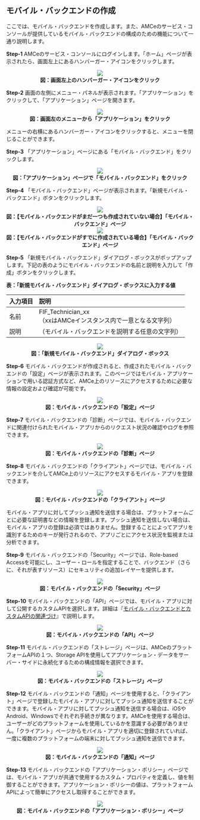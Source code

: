 ## モバイル・バックエンドの作成

ここでは、モバイル・バックエンドを作成します。また、AMCeのサービス・コンソールが提供しているモバイル・バックエンドの構成のための機能について一通り説明します。

**Step-1** AMCeのサービス・コンソールにログインします。「ホーム」ページが表示されたら、画面左上にあるハンバーガー・アイコンをクリックします。

<div style="text-align: center;">
<img src="images/2.1.png"><br>
<strong>図：画面左上のハンバーガー・アイコンをクリック</strong>
</div>

**Step-2** 画面の左側にメニュー・パネルが表示されます。「アプリケーション」をクリックして、「アプリケーション」ページを開きます。

<div style="text-align: center;">
<img src="images/2.2.png"><br>
<strong>図：画面左のメニューから「アプリケーション」をクリック</strong>
</div>

メニューの右横にあるハンバーガー・アイコンをクリックすると、メニューを閉じることができます。

**Step-3** 「アプリケーション」ページにある「モバイル・バックエンド」をクリックします。

<div style="text-align: center;">
<img src="images/2.3.png"><br>
<strong>図：「アプリケーション」ページで「モバイル・バックエンド」をクリック</strong>
</div>

**Step-4** 「モバイル・バックエンド」ページが表示されます。「新規モバイル・バックエンド」ボタンをクリックします。

<div style="text-align: center;">
<img src="images/2.4.png"><br>
<strong>図：【モバイル・バックエンドがまだ一つも作成されていない場合】「モバイル・バックエンド」ページ</strong>
</div>

<div style="text-align: center;">
<img src="images/2.5.png"><br>
<strong>図：【モバイル・バックエンドがすでに作成されている場合】「モバイル・バックエンド」ページ</strong>
</div>

**Step-5** 「新規モバイル・バックエンド」ダイアログ・ボックスがポップアップします。下記の表のようにモバイル・バックエンドの名前と説明を入力して「作成」ボタンをクリックします。

**表：「新規モバイル・バックエンド」ダイアログ・ボックスに入力する値**

| 入力項目 | 説明                                                         |
| :------- | :----------------------------------------------------------- |
| 名前     | FIF_Technician_xx<br />（xxはAMCeインスタンス内で一意となる文字列） |
| 説明     | （モバイル・バックエンドを説明する任意の文字列）             |

<div style="text-align: center;">
<img src="images/2.6.png"><br>
<strong>図：「新規モバイル・バックエンド」ダイアログ・ボックス</strong>
</div>

**Step-6** モバイル・バックエンドが作成されると、作成されたモバイル・バックエンドの「設定」ページが表示されます。このページではモバイル・アプリケーションで用いる認証方式など、AMCe上のリソースにアクセスするために必要な情報の設定および確認が可能です。

<div style="text-align: center;">
<img src="images/2.7.png"><br>
<strong>図：モバイル・バックエンドの「設定」ページ</strong>
</div>

**Step-7** モバイル・バックエンドの「診断」ページでは、モバイル・バックエンドに関連付けられたモバイル・アプリからのリクエスト状況の確認やログを参照できます。

<div style="text-align: center;">
<img src="images/2.8.png"><br>
<strong>図：モバイル・バックエンドの「診断」ページ</strong>
</div>

**Step-8** モバイル・バックエンドの「クライアント」ページでは、モバイル・バックエンドを介してAMCe上のリソースにアクセスするモバイル・アプリを登録できます。

<div style="text-align: center;">
<img src="images/2.9.png"><br>
<strong>図：モバイル・バックエンドの「クライアント」ページ</strong>
</div>

モバイル・アプリに対してプッシュ通知を送信する場合は、プラットフォームごとに必要な証明書などの情報を登録します。プッシュ通知を送信しない場合は、モバイル・アプリの登録は必須ではありません。登録することによってアプリを識別するためのキーが発行されるので、アプリごとにアクセス状況を監視または分析できます。

**Step-9** モバイル・バックエンドの「Security」ページでは、Role-based Accessを可能にし、ユーザー・ロールを指定することで、バックエンド（さらに、それが表すリソース）にセキュリティの追加レイヤーを提供します。

<div style="text-align: center;">
<img src="images/2.10.png"><br>
<strong>図：モバイル・バックエンドの「Security」ページ</strong>
</div>

**Step-10** モバイル・バックエンドの「API」ページでは、モバイル・アプリに対して公開するカスタムAPIを選択します。詳細は『[モバイル・バックエンドとカスタムAPIの関連づけ](2.backend-3.md)』で説明します。

<div style="text-align: center;">
<img src="images/2.10.1.png"><br>
<strong>図：モバイル・バックエンドの「API」ページ</strong>
</div>

**Step-11** モバイル・バックエンドの「ストレージ」ページは、AMCeのプラットフォームAPIの１つ、Storage APIを使用してアプリケーション・データをサーバー・サイドに永続化するための構成情報を選択できます。

<div style="text-align: center;">
<img src="images/2.11.png"><br>
<strong>図：モバイル・バックエンドの「ストレージ」ページ</strong>
</div>

**Step-12** モバイル・バックエンドの「通知」ページを使用すると、「クライアント」ページで登録したモバイル・アプリに対してプッシュ通知を送信することができます。モバイル・アプリに対してプッシュ通知を送信する場合は、iOSやAndroid、Windowsでそれぞれ手続きが異なります。AMCeを使用する場合は、ユーザーがどのプラットフォームを使用しているかを意識する必要がありません。「クライアント」ページからモバイル・アプリを適切に登録されていれば、一度に複数のプラットフォームの端末に対してプッシュ通知を送信できます。

<div style="text-align: center;">
<img src="images/2.12.png"><br>
<strong>図：モバイル・バックエンドの「通知」ページ</strong>
</div>

**Step-13** モバイル・バックエンドの「アプリケーション・ポリシー」ページでは、モバイル・アプリが共通で使用するカスタム・プロパティを定義し、値を制御することができます。アプリケーション・ポリシーの値は、プラットフォームAPIによって簡単にアクセスし取得することができます。

<div style="text-align: center;">
<img src="images/2.14.png"><br>
<strong>図：モバイル・バックエンドの「アプリケーション・ポリシー」ページ</strong>
</div>
